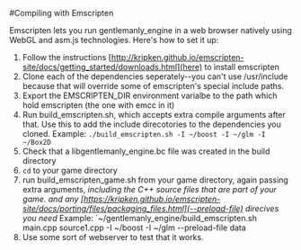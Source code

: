 #Compiling with Emscripten

Emscripten lets you run gentlemanly_engine in a web browser natively using WebGL and asm.js technologies. Here's how to set it up:

1. Follow the instructions [http://kripken.github.io/emscripten-site/docs/getting_started/downloads.html](here) to install emscripten
2. Clone each of the dependencies seperately--you can't use /usr/include because that will override some of emscripten's special include paths.
3. Export the EMSCRIPTEN_DIR environment varialbe to the path which hold emscripten (the one with emcc in it)
4. Run build_emscripten.sh, which accepts extra compile arguments after that. Use this to add the include direcotories to the dependencies you cloned.
  Example: 
  `./build_emscripten.sh -I ~/boost -I ~/glm -I ~/Box2D`
5. Check that a libgentlemanly_engine.bc file was created in the build directory
6. `cd` to your game directory
7. run build_emscripten_game.sh from your game directory, again passing extra arguments, _including the C++ source files that are part of your game. and any [https://kripken.github.io/emscripten-site/docs/porting/files/packaging_files.html](--preload-file) direcives you need_
  Example: 
  `~/gentlemanly_engine/build_emscripten.sh main.cpp source1.cpp -I ~/boost -I ~/glm --preload-file data
8. Use some sort of webserver to test that it works.
